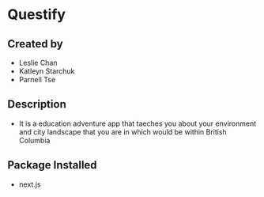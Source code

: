 # Questify
## Created by
- Leslie Chan
- Katleyn Starchuk
- Parnell Tse

## Description
- It is a education adventure app that taeches you about your environment and city landscape that you are in which would be within British Columbia

## Package Installed
- next.js